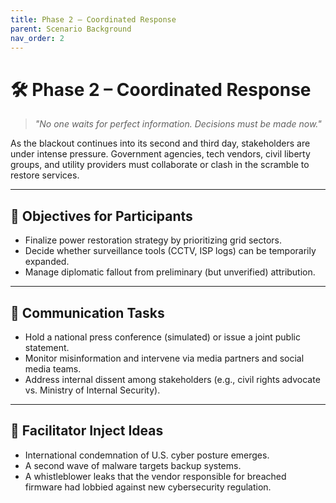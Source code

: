 ```yaml
---
title: Phase 2 – Coordinated Response
parent: Scenario Background
nav_order: 2
---
```


# 🛠️ Phase 2 – Coordinated Response

> _"No one waits for perfect information. Decisions must be made now."_

As the blackout continues into its second and third day, stakeholders are under intense pressure. Government agencies, tech vendors, civil liberty groups, and utility providers must collaborate or clash in the scramble to restore services.

---

## 🔄 Objectives for Participants

- Finalize power restoration strategy by prioritizing grid sectors.
- Decide whether surveillance tools (CCTV, ISP logs) can be temporarily expanded.
- Manage diplomatic fallout from preliminary (but unverified) attribution.

---

## 📣 Communication Tasks

- Hold a national press conference (simulated) or issue a joint public statement.
- Monitor misinformation and intervene via media partners and social media teams.
- Address internal dissent among stakeholders (e.g., civil rights advocate vs. Ministry of Internal Security).

---

## 🧠 Facilitator Inject Ideas

- International condemnation of U.S. cyber posture emerges.
- A second wave of malware targets backup systems.
- A whistleblower leaks that the vendor responsible for breached firmware had lobbied against new cybersecurity regulation.
